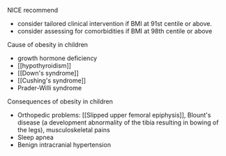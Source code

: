 NICE recommend  
- consider tailored clinical intervention if BMI at 91st centile or above.
- consider assessing for comorbidities if BMI at 98th centile or above

Cause of obesity in children  
- growth hormone deficiency
- [[hypothyroidism]]
- [[Down's syndrome]]
- [[Cushing's syndrome]]
- Prader-Willi syndrome

Consequences of obesity in children  
- Orthopedic problems: [[Slipped upper femoral epiphysis]], Blount's disease (a development abnormality of the tibia resulting in bowing of the legs), musculoskeletal pains
- Sleep apnea
- Benign intracranial hypertension